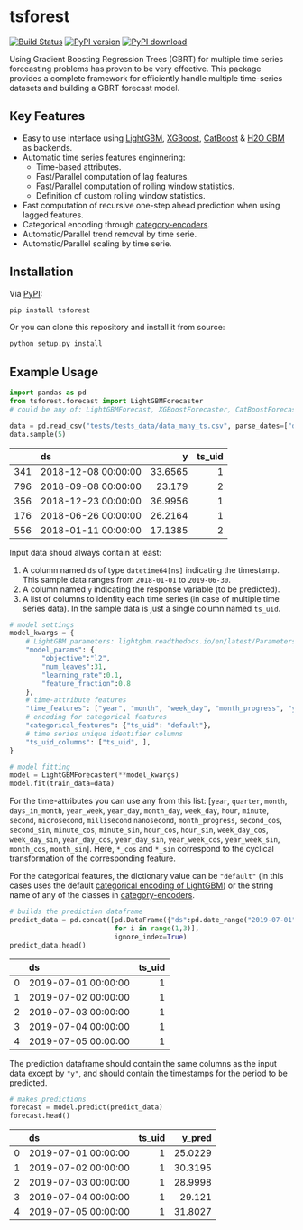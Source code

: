 # tsforest

[![Build Status][travis-image]][travis-url]  [![PyPI version][pypi-image]][pypi-url]  [![PyPI download][download-image]][pypi-url]

Using Gradient Boosting Regression Trees (GBRT) for multiple time series forecasting problems has proven to be very effective. This package provides a complete framework for efficiently handle multiple time-series datasets and building a GBRT forecast model.

## Key Features
* Easy to use interface using [LightGBM](https://lightgbm.readthedocs.io/en/latest/), [XGBoost](https://xgboost.readthedocs.io/en/latest/), [CatBoost](https://catboost.ai/) & [H2O GBM](https://docs.h2o.ai/h2o/latest-stable/h2o-docs/data-science/gbm.html) as backends.
* Automatic time series features enginnering:
  * Time-based attributes.
  * Fast/Parallel computation of lag features.
  * Fast/Parallel computation of rolling window statistics.
  * Definition of custom rolling window statistics.
* Fast computation of recursive one-step ahead prediction when using lagged features.
* Categorical encoding through [category-encoders](http://contrib.scikit-learn.org/category_encoders/).
* Automatic/Parallel trend removal by time serie.
* Automatic/Parallel scaling by time serie.

## Installation

Via [PyPI](https://pypi.org/project/tsforest/):

```bash
pip install tsforest
```
Or you can clone this repository and install it from source: 

```bash
python setup.py install
```

[travis-image]: https://travis-ci.org/mavillan/tsforest.svg?branch=master
[travis-url]: https://travis-ci.org/mavillan/tsforest
[pypi-image]: http://img.shields.io/pypi/v/tsforest.svg
[download-image]: http://img.shields.io/pypi/dm/tsforest.svg
[pypi-url]: https://pypi.org/project/tsforest/

## Example Usage

```python
import pandas as pd
from tsforest.forecast import LightGBMForecaster
# could be any of: LightGBMForecast, XGBoostForecaster, CatBoostForecaster, H2OGBMForecaster

data = pd.read_csv("tests/tests_data/data_many_ts.csv", parse_dates=["ds"])
data.sample(5)
```
|     | ds                  |       y |   ts_uid |
|----:|:--------------------|--------:|---------:|
| 341 | 2018-12-08 00:00:00 | 33.6565 |        1 |
| 796 | 2018-09-08 00:00:00 | 23.179  |        2 |
| 356 | 2018-12-23 00:00:00 | 36.9956 |        1 |
| 176 | 2018-06-26 00:00:00 | 26.2164 |        1 |
| 556 | 2018-01-11 00:00:00 | 17.1385 |        2 |

Input data shoud always contain at least:
1. A column named `ds` of type `datetime64[ns]` indicating the timestamp. This sample data ranges from `2018-01-01` to `2019-06-30`.
2. A column named `y` indicating the response variable (to be predicted).
3. A list of columns to idenfity each time series (in case of multiple time series data). In the sample data is just a single column named `ts_uid`.

```python
# model settings
model_kwargs = {
    # LightGBM parameters: lightgbm.readthedocs.io/en/latest/Parameters.html
    "model_params": {
        "objective":"l2",
        "num_leaves":31,
        "learning_rate":0.1,
        "feature_fraction":0.8  
    },
    # time-attribute features
    "time_features": ["year", "month", "week_day", "month_progress", "year_week"],
    # encoding for categorical features
    "categorical_features": {"ts_uid": "default"},
    # time series unique identifier columns
    "ts_uid_columns": ["ts_uid", ],
}

# model fitting
model = LightGBMForecaster(**model_kwargs)
model.fit(train_data=data)
```
For the time-attributes you can use any from this list: [`year`, `quarter`, `month`, `days_in_month`, `year_week`, `year_day`, `month_day`, `week_day`, `hour`, `minute`, `second`, `microsecond`, `millisecond` `nanosecond`, `month_progress`, `second_cos`, `second_sin`, `minute_cos`, `minute_sin`, `hour_cos`, `hour_sin`, `week_day_cos`, `week_day_sin`, `year_day_cos`, `year_day_sin`, `year_week_cos`, `year_week_sin`, `month_cos`, `month_sin`]. Here, `*_cos` and `*_sin` correspond to the cyclical transformation of the corresponding feature.

For the categorical features, the dictionary value can be `"default"` (in this cases uses the default [categorical encoding of LightGBM](https://lightgbm.readthedocs.io/en/latest/Advanced-Topics.html#categorical-feature-support)) or the string name of any of the classes in [category-encoders](http://contrib.scikit-learn.org/category_encoders/).


```python
# builds the prediction dataframe
predict_data = pd.concat([pd.DataFrame({"ds":pd.date_range("2019-07-01", "2019-07-28"), "ts_uid":i}) 
                          for i in range(1,3)],
                          ignore_index=True)
predict_data.head()
```
|    | ds                  |   ts_uid |
|---:|:--------------------|---------:|
|  0 | 2019-07-01 00:00:00 |        1 |
|  1 | 2019-07-02 00:00:00 |        1 |
|  2 | 2019-07-03 00:00:00 |        1 |
|  3 | 2019-07-04 00:00:00 |        1 |
|  4 | 2019-07-05 00:00:00 |        1 |'

The prediction dataframe should contain the same columns as the input data except by `"y"`, and should contain the timestamps for the period to be predicted. 

```python
# makes predictions
forecast = model.predict(predict_data)
forecast.head()
```
|    | ds                  |   ts_uid |   y_pred |
|---:|:--------------------|---------:|---------:|
|  0 | 2019-07-01 00:00:00 |        1 |  25.0229 |
|  1 | 2019-07-02 00:00:00 |        1 |  30.3195 |
|  2 | 2019-07-03 00:00:00 |        1 |  28.9998 |
|  3 | 2019-07-04 00:00:00 |        1 |  29.121  |
|  4 | 2019-07-05 00:00:00 |        1 |  31.8027 |
